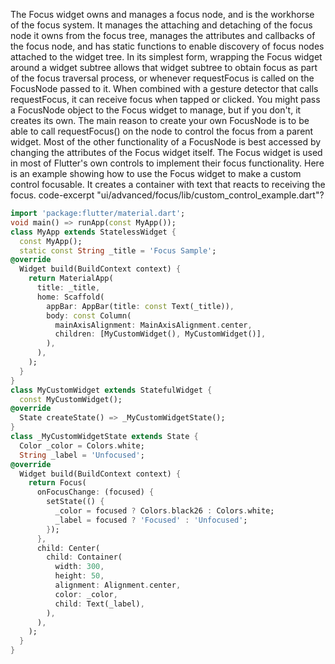 The Focus widget owns and manages a focus node, and is the workhorse of the
focus system.  It manages the attaching and detaching of the focus node it owns
from the focus tree, manages the attributes and callbacks of the focus node, and
has static functions to enable discovery of focus nodes attached to the widget
tree.
In its simplest form, wrapping the Focus widget around a widget subtree allows
that widget subtree to obtain focus as part of the focus traversal process, or
whenever requestFocus is called on the FocusNode passed to it. When combined
with a gesture detector that calls requestFocus, it can receive focus when
tapped or clicked.
You might pass a FocusNode object to the Focus widget to manage, but if you
don't, it creates its own. The main reason to create your own
FocusNode is to be able to call requestFocus()
on the node to control the focus from a parent widget. Most of the other
functionality of a FocusNode is best accessed by changing the attributes of
the Focus widget itself.
The Focus widget is used in most of Flutter's own controls to implement their
focus functionality.
Here is an example showing how to use the Focus widget to make a custom
control focusable. It creates a container with text that reacts to receiving the
focus.
code-excerpt "ui/advanced/focus/lib/custom_control_example.dart"?
```dart
import 'package:flutter/material.dart';
void main() => runApp(const MyApp());
class MyApp extends StatelessWidget {
  const MyApp();
  static const String _title = 'Focus Sample';
@override
  Widget build(BuildContext context) {
    return MaterialApp(
      title: _title,
      home: Scaffold(
        appBar: AppBar(title: const Text(_title)),
        body: const Column(
          mainAxisAlignment: MainAxisAlignment.center,
          children: [MyCustomWidget(), MyCustomWidget()],
        ),
      ),
    );
  }
}
class MyCustomWidget extends StatefulWidget {
  const MyCustomWidget();
@override
  State createState() => _MyCustomWidgetState();
}
class _MyCustomWidgetState extends State {
  Color _color = Colors.white;
  String _label = 'Unfocused';
@override
  Widget build(BuildContext context) {
    return Focus(
      onFocusChange: (focused) {
        setState(() {
          _color = focused ? Colors.black26 : Colors.white;
          _label = focused ? 'Focused' : 'Unfocused';
        });
      },
      child: Center(
        child: Container(
          width: 300,
          height: 50,
          alignment: Alignment.center,
          color: _color,
          child: Text(_label),
        ),
      ),
    );
  }
}
```
